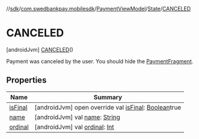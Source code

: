 //[sdk](../../../../../index.md)/[com.swedbankpay.mobilesdk](../../../index.md)/[PaymentViewModel](../../index.md)/[State](../index.md)/[CANCELED](index.md)



# CANCELED  
 [androidJvm] [CANCELED](index.md)()  


Payment was canceled by the user. You should hide the [PaymentFragment](../../../-payment-fragment/index.md).

   


## Properties  
  
|  Name |  Summary | 
|---|---|
| <a name="com.swedbankpay.mobilesdk/PaymentViewModel.State.CANCELED/isFinal/#/PointingToDeclaration/"></a>[isFinal](is-final.md)| <a name="com.swedbankpay.mobilesdk/PaymentViewModel.State.CANCELED/isFinal/#/PointingToDeclaration/"></a> [androidJvm] open override val [isFinal](is-final.md): [Boolean](https://kotlinlang.org/api/latest/jvm/stdlib/kotlin/-boolean/index.html)true   <br>|
| <a name="com.swedbankpay.mobilesdk/PaymentViewModel.State.CANCELED/name/#/PointingToDeclaration/"></a>[name](name.md)| <a name="com.swedbankpay.mobilesdk/PaymentViewModel.State.CANCELED/name/#/PointingToDeclaration/"></a> [androidJvm] val [name](name.md): [String](https://kotlinlang.org/api/latest/jvm/stdlib/kotlin/-string/index.html)   <br>|
| <a name="com.swedbankpay.mobilesdk/PaymentViewModel.State.CANCELED/ordinal/#/PointingToDeclaration/"></a>[ordinal](ordinal.md)| <a name="com.swedbankpay.mobilesdk/PaymentViewModel.State.CANCELED/ordinal/#/PointingToDeclaration/"></a> [androidJvm] val [ordinal](ordinal.md): [Int](https://kotlinlang.org/api/latest/jvm/stdlib/kotlin/-int/index.html)   <br>|

